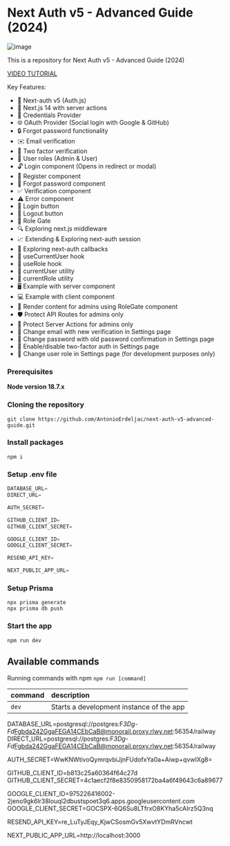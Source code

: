 # Next Auth v5 - Advanced Guide (2024)

![image](https://github.com/AntonioErdeljac/next-auth-v5-advanced-guide/assets/23248726/d0175397-8c3f-4e82-91c4-78c14f29bb81)

This is a repository for Next Auth v5 - Advanced Guide (2024)

[VIDEO TUTORIAL](https://youtu.be/1MTyCvS05V4)

Key Features:

- 🔐 Next-auth v5 (Auth.js)
- 🚀 Next.js 14 with server actions
- 🔑 Credentials Provider
- 🌐 OAuth Provider (Social login with Google & GitHub)
- 🔒 Forgot password functionality
- ✉️ Email verification
- 📱 Two factor verification
- 👥 User roles (Admin & User)
- 🔓 Login component (Opens in redirect or modal)
- 📝 Register component
- 🤔 Forgot password component
- ✅ Verification component
- ⚠️ Error component
- 🔘 Login button
- 🚪 Logout button
- 🚧 Role Gate
- 🔍 Exploring next.js middleware
- 📈 Extending & Exploring next-auth session
- 🔄 Exploring next-auth callbacks
- 👤 useCurrentUser hook
- 🛂 useRole hook
- 🧑 currentUser utility
- 👮 currentRole utility
- 🖥️ Example with server component
- 💻 Example with client component
- 👑 Render content for admins using RoleGate component
- 🛡️ Protect API Routes for admins only
- 🔐 Protect Server Actions for admins only
- 📧 Change email with new verification in Settings page
- 🔑 Change password with old password confirmation in Settings page
- 🔔 Enable/disable two-factor auth in Settings page
- 🔄 Change user role in Settings page (for development purposes only)

### Prerequisites

**Node version 18.7.x**

### Cloning the repository

```shell
git clone https://github.com/AntonioErdeljac/next-auth-v5-advanced-guide.git
```

### Install packages

```shell
npm i
```

### Setup .env file

```js
DATABASE_URL=
DIRECT_URL=

AUTH_SECRET=

GITHUB_CLIENT_ID=
GITHUB_CLIENT_SECRET=

GOOGLE_CLIENT_ID=
GOOGLE_CLIENT_SECRET=

RESEND_API_KEY=

NEXT_PUBLIC_APP_URL=
```

### Setup Prisma

```shell
npx prisma generate
npx prisma db push
```

### Start the app

```shell
npm run dev
```

## Available commands

Running commands with npm `npm run [command]`

| command | description                              |
| :------ | :--------------------------------------- |
| `dev`   | Starts a development instance of the app |

DATABASE_URL=postgresql://postgres:F*3Dg-Fd*Fgbda242GgaFEGA14CEbCaB@monorail.proxy.rlwy.net:56354/railway
DIRECT_URL=postgresql://postgres:F*3Dg-Fd*Fgbda242GgaFEGA14CEbCaB@monorail.proxy.rlwy.net:56354/railway

AUTH_SECRET=WwKNWtivoQymrqvbiJjnFUdofxYa0a+Aiwp+qvwIXg8=

GITHUB_CLIENT_ID=b813c25a60364f64c27d
GITHUB_CLIENT_SECRET=4c1aecf2f8e8350958172ba4a6f49643c6a89677

GOOGLE_CLIENT_ID=975226416002-2jeno9gk6lr38louql2dbustspoet3q6.apps.googleusercontent.com
GOOGLE_CLIENT_SECRET=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

RESEND_API_KEY=re_LuTyJEqy_KjwCSosmGv5XwvtYDmRVncwt

NEXT_PUBLIC_APP_URL=http://localhost:3000
